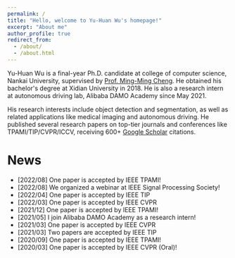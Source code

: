 ```yaml
---
permalink: /
title: "Hello, welcome to Yu-Huan Wu's homepage!"
excerpt: "About me"
author_profile: true
redirect_from: 
  - /about/
  - /about.html
---
```


Yu-Huan Wu is a final-year Ph.D. candidate at college of computer science, Nankai University, supervised by [Prof. Ming-Ming Cheng](https://mmcheng.net). 
He obtained his bachelor's degree at Xidian University in 2018.
He is also a research intern at autonomous driving lab, Alibaba DAMO Academy since May 2021.

His research interests include object detection and segmentation, as well as related applications like medical imaging and autonomous driving.
He published several research papers on top-tier journals and conferences like TPAMI/TIP/CVPR/ICCV, receiving 600+ [Google Scholar](https://scholar.google.com/citations?user=CO-Svo4AAAAJ) citations.

News
======
* [2022/08] One paper is accepted by IEEE TPAMI!
* [2022/08] We organized a webinar at IEEE Signal Processing Society!
* [2022/04] One paper is accepted by IEEE TIP
* [2022/03] One paper is accepted by IEEE CVPR
* [2021/12] One paper is accepted by IEEE TPAMI!
* [2021/05] I join Alibaba DAMO Academy as a research intern!
* [2021/03] One paper is accepted by IEEE CVPR
* [2021/03] Two papers are accepted by IEEE TIP
* [2020/09] One paper is accepted by IEEE TPAMI!
* [2020/03] One paper is accepted by IEEE CVPR (Oral)!


<script type="text/javascript" src="//rf.revolvermaps.com/0/0/8.js?i=5krxsaz36da&amp;m=0&amp;c=ff0000&amp;cr1=007eff&amp;f=tahoma&amp;l=33" async="async"></script>